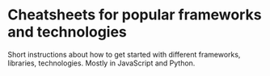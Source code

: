 # Cheatsheets for popular frameworks and technologies

Short instructions about how to get started with different frameworks, libraries, technologies.
Mostly in JavaScript and Python.
